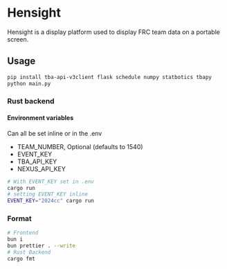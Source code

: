 # Hensight

Hensight is a display platform used to display FRC team data on a portable screen.

## Usage

```bash
pip install tba-api-v3client flask schedule numpy statbotics tbapy
python main.py
```

### Rust backend

#### Environment variables
Can all be set inline or in the .env
- TEAM_NUMBER, Optional (defaults to 1540)
- EVENT_KEY
- TBA_API_KEY
- NEXUS_API_KEY

```bash
# With EVENT_KEY set in .env
cargo run
# setting EVENT_KEY inline
EVENT_KEY="2024cc" cargo run
```

### Format

```bash
# Frontend
bun i
bun prettier . --write
# Rust Backend
cargo fmt
```
